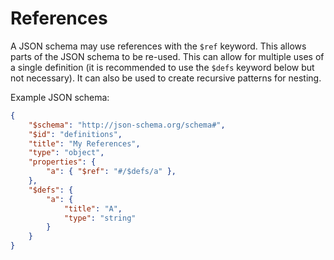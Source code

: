 <!-- title: References -->

# References

A JSON schema may use references with the `$ref` keyword. This allows parts of the JSON schema to be re-used. This can allow for multiple uses of a single definition (it is recommended to use the `$defs` keyword below but not necessary). It can also be used to create recursive patterns for nesting.

Example JSON schema:
```json
{
    "$schema": "http://json-schema.org/schema#",
    "$id": "definitions",
    "title": "My References",
    "type": "object",
    "properties": {
        "a": { "$ref": "#/$defs/a" },
    },
    "$defs": {
        "a": {
            "title": "A",
            "type": "string"
        }
    }
}
```